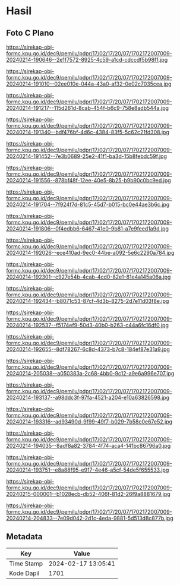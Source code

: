 # Hasil

## Foto C Plano

https://sirekap-obj-formc.kpu.go.id/dec9/pemilu/pdpr/17/02/17/20/07/1702172007009-20240214-190646--2e1f7572-8925-4c59-a1cd-cdccdf5b98f1.jpg

https://sirekap-obj-formc.kpu.go.id/dec9/pemilu/pdpr/17/02/17/20/07/1702172007009-20240214-191010--02ee010e-044a-43a0-af32-0e02c7035cea.jpg

https://sirekap-obj-formc.kpu.go.id/dec9/pemilu/pdpr/17/02/17/20/07/1702172007009-20240214-191217--115d261d-8cab-454f-b6c9-758e8adb544a.jpg

https://sirekap-obj-formc.kpu.go.id/dec9/pemilu/pdpr/17/02/17/20/07/1702172007009-20240214-191340--bdf476bf-4d6c-4384-83f5-5c62c21fd308.jpg

https://sirekap-obj-formc.kpu.go.id/dec9/pemilu/pdpr/17/02/17/20/07/1702172007009-20240214-191452--7e3b0689-25e2-41f1-ba3d-15b8febdc59f.jpg

https://sirekap-obj-formc.kpu.go.id/dec9/pemilu/pdpr/17/02/17/20/07/1702172007009-20240214-191556--878bf48f-12ee-40e5-8b25-b9b90c0bc9ed.jpg

https://sirekap-obj-formc.kpu.go.id/dec9/pemilu/pdpr/17/02/17/20/07/1702172007009-20240214-191704--7f924f7d-81c5-45d7-b015-bc0e44ae3b6c.jpg

https://sirekap-obj-formc.kpu.go.id/dec9/pemilu/pdpr/17/02/17/20/07/1702172007009-20240214-191806--0f4edbb6-6467-41e0-9b81-a7e9feed1a9d.jpg

https://sirekap-obj-formc.kpu.go.id/dec9/pemilu/pdpr/17/02/17/20/07/1702172007009-20240214-192026--ece410ad-9ec0-44be-a092-5e6c2290a784.jpg

https://sirekap-obj-formc.kpu.go.id/dec9/pemilu/pdpr/17/02/17/20/07/1702172007009-20240214-192301--c927e54b-4cab-4cd0-82e1-81e4a145a06a.jpg

https://sirekap-obj-formc.kpu.go.id/dec9/pemilu/pdpr/17/02/17/20/07/1702172007009-20240214-192434--b8071c53-87cf-4d3b-8275-2d7e11d03f8e.jpg

https://sirekap-obj-formc.kpu.go.id/dec9/pemilu/pdpr/17/02/17/20/07/1702172007009-20240214-192537--f5174ef9-50d3-40b0-b263-c44a6fc16df0.jpg

https://sirekap-obj-formc.kpu.go.id/dec9/pemilu/pdpr/17/02/17/20/07/1702172007009-20240214-192655--8df78267-6c8d-4373-b7c8-184ef87e31a9.jpg

https://sirekap-obj-formc.kpu.go.id/dec9/pemilu/pdpr/17/02/17/20/07/1702172007009-20240214-205038--a050383a-2c68-4bb0-9c12-a9e6a996e707.jpg

https://sirekap-obj-formc.kpu.go.id/dec9/pemilu/pdpr/17/02/17/20/07/1702172007009-20240214-193137--a98ddc3f-97fa-4521-a204-e10a63826598.jpg

https://sirekap-obj-formc.kpu.go.id/dec9/pemilu/pdpr/17/02/17/20/07/1702172007009-20240214-193316--ad93490d-9f99-49f7-b029-7b58c0e67e52.jpg

https://sirekap-obj-formc.kpu.go.id/dec9/pemilu/pdpr/17/02/17/20/07/1702172007009-20240214-194035--8adf8a82-3784-4f74-aca4-141bc86796a0.jpg

https://sirekap-obj-formc.kpu.go.id/dec9/pemilu/pdpr/17/02/17/20/07/1702172007009-20240214-193751--e8a88f95-e917-4e46-a5cf-54de5f655533.jpg

https://sirekap-obj-formc.kpu.go.id/dec9/pemilu/pdpr/17/02/17/20/07/1702172007009-20240215-000001--b1028ecb-db52-406f-81d2-26f9a8881679.jpg

https://sirekap-obj-formc.kpu.go.id/dec9/pemilu/pdpr/17/02/17/20/07/1702172007009-20240214-204833--7e09d042-2d1c-4eda-9881-5d513d8c877b.jpg


## Metadata

| Key        | Value               |
| ---------- | ------------------- |
| Time Stamp | 2024-02-17 13:05:41 |
| Kode Dapil | 1701                |



